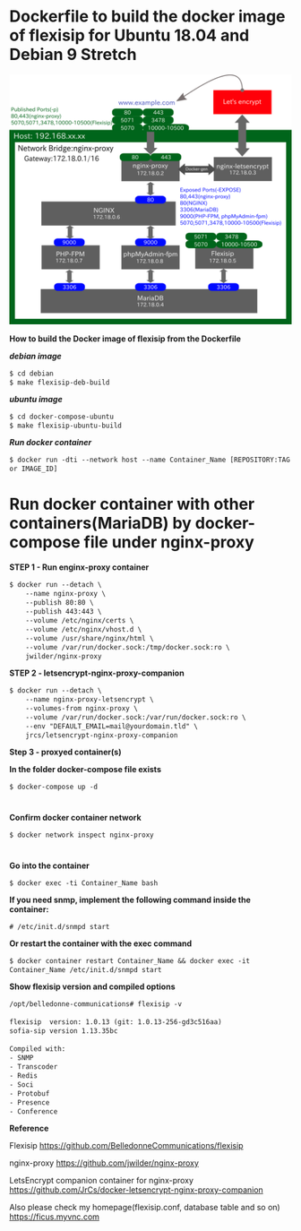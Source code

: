 
# Dockerfile to build the docker image of flexisip for Ubuntu 18.04 and Debian 9 Stretch 

![schema](docker-compose-nginx.png)

**How to build the Docker image of flexisip from the Dockerfile**

***debian image***

```
$ cd debian
$ make flexisip-deb-build
```
***ubuntu image***

```
$ cd docker-compose-ubuntu
$ make flexisip-ubuntu-build
```

***Run docker container***

```
$ docker run -dti --network host --name Container_Name [REPOSITORY:TAG or IMAGE_ID]
```
#
# Run docker container with other containers(MariaDB) by docker-compose file under nginx-proxy

**STEP 1 - Run enginx-proxy container**
```
$ docker run --detach \
    --name nginx-proxy \
    --publish 80:80 \
    --publish 443:443 \
    --volume /etc/nginx/certs \
    --volume /etc/nginx/vhost.d \
    --volume /usr/share/nginx/html \
    --volume /var/run/docker.sock:/tmp/docker.sock:ro \
    jwilder/nginx-proxy
```
**STEP 2 - letsencrypt-nginx-proxy-companion**
```
$ docker run --detach \
    --name nginx-proxy-letsencrypt \
    --volumes-from nginx-proxy \
    --volume /var/run/docker.sock:/var/run/docker.sock:ro \
    --env "DEFAULT_EMAIL=mail@yourdomain.tld" \
    jrcs/letsencrypt-nginx-proxy-companion
```

**Step 3 - proxyed container(s)**

**In the folder docker-compose file exists**

```
$ docker-compose up -d
```
#
**Confirm docker container network**
```
$ docker network inspect nginx-proxy
```

#
**Go into the container**
```
$ docker exec -ti Container_Name bash
```

**If you need snmp, implement the following command inside the container:**
```
# /etc/init.d/snmpd start
```
**Or restart the container with the exec command**
```
$ docker container restart Container_Name && docker exec -it Container_Name /etc/init.d/snmpd start

```

**Show flexisip version and compiled options**
``` 
/opt/belledonne-communications# flexisip -v

flexisip  version: 1.0.13 (git: 1.0.13-256-gd3c516aa)
sofia-sip version 1.13.35bc

Compiled with:
- SNMP
- Transcoder
- Redis
- Soci
- Protobuf
- Presence
- Conference

```

**Reference** 

Flexisip
https://github.com/BelledonneCommunications/flexisip

nginx-proxy
https://github.com/jwilder/nginx-proxy

LetsEncrypt companion container for nginx-proxy
https://github.com/JrCs/docker-letsencrypt-nginx-proxy-companion

Also please check my homepage(flexisip.conf, database table and so on)
https://ficus.myvnc.com
